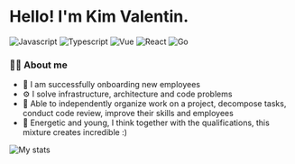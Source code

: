 # Hello! I'm Kim Valentin.

![Javascript](https://img.shields.io/badge/JavaScript-323330?style=for-the-badge&logo=javascript&logoColor=F7DF1E)
![Typescript](https://img.shields.io/badge/TypeScript-007ACC?style=for-the-badge&logo=typescript&logoColor=white)
![Vue](https://img.shields.io/badge/Vue.js-35495E?style=for-the-badge&logo=vue.js&logoColor=4FC08D)
![React](https://img.shields.io/badge/React-20232A?style=for-the-badge&logo=react&logoColor=61DAFB)
![Go](https://img.shields.io/badge/Go-00ADD8?style=for-the-badge&logo=go&logoColor=white)

### 👨‍💻 About me
- 🎯 I am successfully onboarding new employees
- ⚙️ I solve infrastructure, architecture and code problems
- 🏓 Able to independently organize work on a project, decompose tasks, conduct code review, improve their skills and employees
- 🥊 Energetic and young, I think together with the qualifications, this mixture creates incredible :)

![My stats](https://github-readme-stats.vercel.app/api?username=Infinity-Kim&show_icons=true)


  
  
